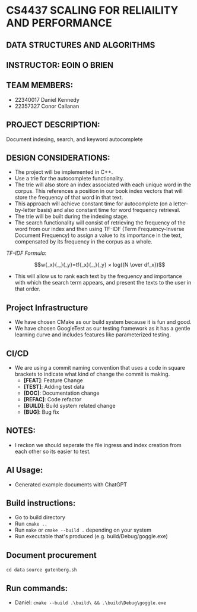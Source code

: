 # CS4437 SCALING FOR RELIAILITY AND PERFORMANCE
## DATA STRUCTURES AND ALGORITHMS
## INSTRUCTOR: EOIN O BRIEN

## TEAM MEMBERS:
- 22340017 Daniel Kennedy
- 22357327 Conor Callanan

## PROJECT DESCRIPTION:
Document indexing, search, and keyword autocomplete

## DESIGN CONSIDERATIONS:
- The project will be implemented in C++.
- Use a trie for the autocomplete functionality.
- The trie will also store an index associated with each unique word in the corpus. This references a position in our book index vectors that will store the frequency of that word in that text.
- This approach will achieve constant time for autocomplete (on a letter-by-letter basis) and also constant time for word frequency retrieval.
- The trie will be built during the indexing stage.
- The search functionality will consist of retrieving the frequency of the word from our index and then using TF-IDF (Term Frequency-Inverse Document Frequency) to assign a value to its importance in the text, compensated by its frequency in the corpus as a whole.

*TF-IDF Formula*: 
```math
w{_x}{_,}{_y}=tf{_x}{_,}{_y} × log({N \over df_x})
```

- This will allow us to rank each text by the frequency and importance with which the search term appears, and present the texts to the user in that order.

## Project Infrastructure
- We have chosen CMake as our build system because it is fun and good.
- We have chosen GoogleTest as our testing framework as it has a gentle learning curve and includes features like parameterized testing.

## CI/CD
- We are using a commit naming convention that uses a code in square brackets to indicate what kind of change the commit is making.
    - **[FEAT]**: Feature Change
    - **[TEST]**: Adding test data
    - **[DOC]**: Documentation change
    - **[REFAC]**: Code refactor
    - **[BUILD]**: Build system related change
    - **[BUG]**: Bug fix

## NOTES:
- I reckon we should seperate the file ingress and index creation from each other so its easier to test.


## AI Usage:
- Generated example documents with ChatGPT

## Build instructions:
- Go to build directory
- Run `cmake ..`
- Run `make` or `cmake --build .` depending on your system
- Run executable that's produced (e.g. build/Debug/goggle.exe)

## Document procurement
`cd data`
`source gutenberg.sh`

## Run commands:
- Daniel: `cmake --build .\build\ && .\build\Debug\goggle.exe`
